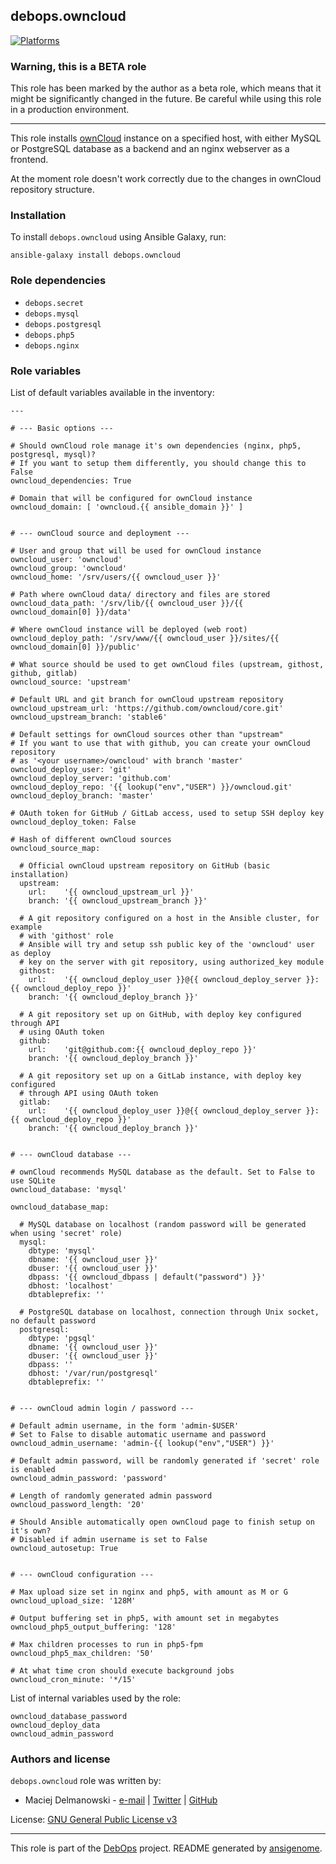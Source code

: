 ## debops.owncloud

[![Platforms](http://img.shields.io/badge/platforms-debian%20|%20ubuntu-lightgrey.svg)](#)

### Warning, this is a BETA role

This role has been marked by the author as a beta role, which means that it
might be significantly changed in the future. Be careful while using this role
in a production environment.

***
This role installs [ownCloud](http://owncloud.org/) instance on a specified
host, with either MySQL or PostgreSQL database as a backend and an nginx
webserver as a frontend.

At the moment role doesn't work correctly due to the changes in ownCloud
repository structure.

### Installation

To install `debops.owncloud` using Ansible Galaxy, run:

    ansible-galaxy install debops.owncloud

### Role dependencies

- `debops.secret`
- `debops.mysql`
- `debops.postgresql`
- `debops.php5`
- `debops.nginx`



### Role variables

List of default variables available in the inventory:

    ---
    
    # --- Basic options ---
    
    # Should ownCloud role manage it's own dependencies (nginx, php5, postgresql, mysql)?
    # If you want to setup them differently, you should change this to False
    owncloud_dependencies: True
    
    # Domain that will be configured for ownCloud instance
    owncloud_domain: [ 'owncloud.{{ ansible_domain }}' ]
    
    
    # --- ownCloud source and deployment ---
    
    # User and group that will be used for ownCloud instance
    owncloud_user: 'owncloud'
    owncloud_group: 'owncloud'
    owncloud_home: '/srv/users/{{ owncloud_user }}'
    
    # Path where ownCloud data/ directory and files are stored
    owncloud_data_path: '/srv/lib/{{ owncloud_user }}/{{ owncloud_domain[0] }}/data'
    
    # Where ownCloud instance will be deployed (web root)
    owncloud_deploy_path: '/srv/www/{{ owncloud_user }}/sites/{{ owncloud_domain[0] }}/public'
    
    # What source should be used to get ownCloud files (upstream, githost, github, gitlab)
    owncloud_source: 'upstream'
    
    # Default URL and git branch for ownCloud upstream repository
    owncloud_upstream_url: 'https://github.com/owncloud/core.git'
    owncloud_upstream_branch: 'stable6'
    
    # Default settings for ownCloud sources other than "upstream"
    # If you want to use that with github, you can create your ownCloud repository
    # as '<your username>/owncloud' with branch 'master'
    owncloud_deploy_user: 'git'
    owncloud_deploy_server: 'github.com'
    owncloud_deploy_repo: '{{ lookup("env","USER") }}/owncloud.git'
    owncloud_deploy_branch: 'master'
    
    # OAuth token for GitHub / GitLab access, used to setup SSH deploy key
    owncloud_deploy_token: False
    
    # Hash of different ownCloud sources
    owncloud_source_map:
    
      # Official ownCloud upstream repository on GitHub (basic installation)
      upstream:
        url:    '{{ owncloud_upstream_url }}'
        branch: '{{ owncloud_upstream_branch }}'
    
      # A git repository configured on a host in the Ansible cluster, for example
      # with 'githost' role
      # Ansible will try and setup ssh public key of the 'owncloud' user as deploy
      # key on the server with git repository, using authorized_key module
      githost:
        url:    '{{ owncloud_deploy_user }}@{{ owncloud_deploy_server }}:{{ owncloud_deploy_repo }}'
        branch: '{{ owncloud_deploy_branch }}'
    
      # A git repository set up on GitHub, with deploy key configured through API
      # using OAuth token
      github:
        url:    'git@github.com:{{ owncloud_deploy_repo }}'
        branch: '{{ owncloud_deploy_branch }}'
    
      # A git repository set up on a GitLab instance, with deploy key configured
      # through API using OAuth token
      gitlab:
        url:    '{{ owncloud_deploy_user }}@{{ owncloud_deploy_server }}:{{ owncloud_deploy_repo }}'
        branch: '{{ owncloud_deploy_branch }}'
    
    
    # --- ownCloud database ---
    
    # ownCloud recommends MySQL database as the default. Set to False to use SQLite
    owncloud_database: 'mysql'
    
    owncloud_database_map:
    
      # MySQL database on localhost (random password will be generated when using 'secret' role)
      mysql:
        dbtype: 'mysql'
        dbname: '{{ owncloud_user }}'
        dbuser: '{{ owncloud_user }}'
        dbpass: '{{ owncloud_dbpass | default("password") }}'
        dbhost: 'localhost'
        dbtableprefix: ''
    
      # PostgreSQL database on localhost, connection through Unix socket, no default password
      postgresql:
        dbtype: 'pgsql'
        dbname: '{{ owncloud_user }}'
        dbuser: '{{ owncloud_user }}'
        dbpass: ''
        dbhost: '/var/run/postgresql'
        dbtableprefix: ''
    
    
    # --- ownCloud admin login / password ---
    
    # Default admin username, in the form 'admin-$USER'
    # Set to False to disable automatic username and password
    owncloud_admin_username: 'admin-{{ lookup("env","USER") }}'
    
    # Default admin password, will be randomly generated if 'secret' role is enabled
    owncloud_admin_password: 'password'
    
    # Length of randomly generated admin password
    owncloud_password_length: '20'
    
    # Should Ansible automatically open ownCloud page to finish setup on it's own?
    # Disabled if admin username is set to False
    owncloud_autosetup: True
    
    
    # --- ownCloud configuration ---
    
    # Max upload size set in nginx and php5, with amount as M or G
    owncloud_upload_size: '128M'
    
    # Output buffering set in php5, with amount set in megabytes
    owncloud_php5_output_buffering: '128'
    
    # Max children processes to run in php5-fpm
    owncloud_php5_max_children: '50'
    
    # At what time cron should execute background jobs
    owncloud_cron_minute: '*/15'



List of internal variables used by the role:

    owncloud_database_password
    owncloud_deploy_data
    owncloud_admin_password



### Authors and license

`debops.owncloud` role was written by:

- Maciej Delmanowski - [e-mail](mailto:drybjed@gmail.com) | [Twitter](https://twitter.com/drybjed) | [GitHub](https://github.com/drybjed)


License: [GNU General Public License v3](https://tldrlegal.com/license/gnu-general-public-license-v3-(gpl-3))


***

This role is part of the [DebOps](http://debops.org/) project. README generated by [ansigenome](https://github.com/nickjj/ansigenome/).


